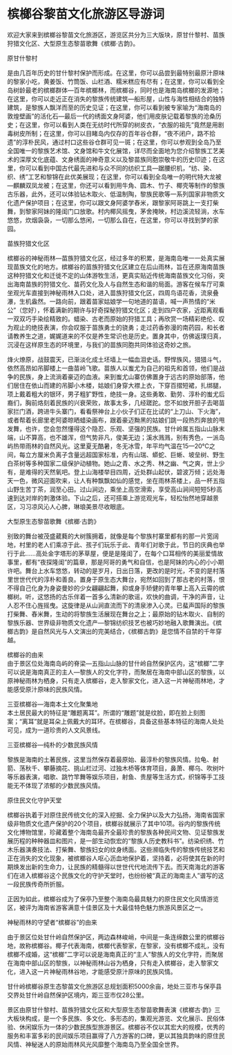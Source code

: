 # 槟榔谷黎苗文化旅游区导游词  
欢迎大家来到槟榔谷黎苗文化旅游区，游览区共分为三大版块，原甘什黎村、苗族狩猎文化区、大型原生态黎苗歌舞《槟榔·古韵》。  

原甘什黎村  

是由几百年历史的甘什黎村保护而形成。在这里，你可以品尝到最特别最原汁原味的黎家小吃，黄姜饭、竹筒饭、山栏酒、糯米糕应有尽有；在这里，你可以看到全岛树龄最老的槟榔群体—百年槟榔林，而槟榔谷，同时也是海南岛槟榔的发源地；在这里，你可以走近正在消失的黎族传统建筑—船形屋，山性与海性相结合的独特建筑，是黎族人飘洋而至的历史见证；在这里，你可以看到被专家喻为“海南岛的敦煌壁画”的活化石—最后一代的绣面文身阿婆，他们用皮肤记载着黎族的沧桑历史；在这里，你可以看到人类在无纺时代所穿的树皮衣，“衣服的祖先”竟然是用剧毒树皮所制；在这里，你可以目睹岛内仅存的百年谷仓群，“夜不闭户，路不拾遗”的淳朴民风，通过村口这些谷仓群可见一斑；在这里，你可以参观到全岛乃至全国唯一的黎族艺术馆、文身馆和牛文化展馆，详尽而全面地为您介绍黎族工艺美术的深厚文化底蕴、文身绣面的神奇意义以及黎苗族同胞崇敬牛的历史印迹；在这里，你可以看到中国古代最先进和与众不同的纺织工具—踞腰织机，“纺、染、织、绣”工艺和黎锦在此优美展现；在这里，你可以看到全岛唯一的明代特大龙被—麒麟双凤龙被；在这里，你还可以看到用牛角、圆木、竹子、椰壳等制作的黎族古乐器，此外，还可以体验钻木取火、低温制陶，黎族民歌等一系列国家非物质文化遗产保护项目；在这里，你可以跟文身阿婆学舂米，跟黎家阿哥跳上一支打柴舞，到黎家阿妹的隆闺门口放歌。村内椰风摇曳，茅舍掩映，村边溪流轻淌，水车悠悠，炊烟袅袅，一切那么悠闲，一切那么自在，在这里，你可以寻找到梦的家园。  

苗族狩猎文化区  

槟榔谷的神秘雨林—苗族狩猎文化区，经过多年的积累，是海南岛唯一一处真实展现苗族文化的地方。槟榔谷的苗族狩猎文化区建立在后山雨林，旨在还原海南苗族这种狩猎文化和迁徙不定的山体游牧生活，更真实贴近传统海南苗族文化习俗，突出海南苗族的狩猎文化、苗药文化及人与自然生态和谐的局面。游客在候车厅可乘坐观光车直接到神秘雨林入口处，进入苗族狩猎文化区，四周鸟语花香，流泉叠瀑，生机盎然。一路向前，跟着苗家姑娘学一句地道的苗语，喊一声热情的“米公”（您好），怀着满新的期许与好奇探秘狩猎文化区；走到四户农家，近距离观看一双双巧手染绘精致的。蜡染、古老而原始的狩猎工具；再欣赏一场精彩绝伦、叹为观止的绝技表演，你会叹服于苗族勇士的骁勇；走过药香弥漫的南药园，和长者请教养生之道，娓娓道来的不仅是养生常识也是历史。置身其中，仿佛返璞归真，沉浸在这样原生态的环境里，与我们的苗族同胞共同体验这奇妙之旅。  

烽火燎原，战鼓震天，已渐淡化成土坯墙上一幅血泪史话。野悍族风，猎猎斗气，依然高昂如吊脚楼上一曲苗岭飞歌。苗族人以蚩尤为自己的祖先和首领，他们是战争的民族，身上流淌着豪迈的血液。来到蚩尤山寨仿佛置身于远古的原始部落，他们居住在依山而建的吊脚小木楼，姑娘们身穿大襟上衣，下穿百摺短裙，扎绑腿，项上戴着粗大的银环，男子粗犷野性，绝技一身。这些勇敢、勤劳、淳朴的蚩尤后裔们，胸前烙刻着民族的兴衰荣败，故事太多，几经蹉跎。您不如放开胆子去喝苗家拦门酒，跨进牛头寨门，看看祭神台上小伙子们正在比试的“上刀山、下火海”，或者帮着长廊里老阿婆晾晒蜡染画布，跟着豪迈黝黑的姑娘们跳一段热烈奔放的甩发舞，也许，您会忽然懂得这个隐忍、乐观、坚强的民族。甘什岭属五指山山脉末端，山不算高，也不雄浑，但气势非凡，俊美无边；溪水溅溅，别有秀色，一派岛屿热带雨林的自然风光。这里夏无酷暑，冬无冰雪，年平均气温在15—20℃之间，每立方厘米负离子含量远超国家标准，内有山瑞、蟒蛇、巨蜥、坡垒树、野生白茶树等多种国家二级保护动植物。她山之青、水之秀、林之幽、气之爽，世上少有，是难得的天然氧吧。登上山海楼举目四周，近处群山起伏，碧波万倾；远处海天一色，微风迎面吹来，让人有种飘飘如仙的感觉，坐在雨林茶楼上，品一杯五指山野生苦丁茶，润至心田。过山涧边，乘坐上高空滑索，享受高山涧间短短5秒高速到达对岸的刺激体验。下山之后，还可搭乘上游览观光车，轻松怡然地穿越景区，习习凉风沁人心脾，琳琅美景尽收眼底。  

大型原生态黎苗歌舞《槟榔·古韵》  

别致的舞台被茂盛葳蕤的大树簇拥着，就像是每个黎族村寨里都有的那一片宽阔地，村里的老人们乘凉于此、孩子们玩乐于此、青年们对歌于此，节日的庆典也举行于此……高处金字塔形的茅草屋，便是是隆闺了，在每个口耳相传的美丽爱情故事里，都有“夜探隆闺”的篇章，那是阿哥的勇气和自信，也是阿妹的内心的小小期许吧。舞台上水车悠悠，转动的是岁月，日出日落，更改的是时光，不变的是村落里世世代代的淳朴和善良。置身于原生态大舞台，宛然如回到了那古老的村落，恨不得自己化身为身姿曼妙的少女翩翩起舞，抑或身手矫健的青年攀上高入云霄的槟榔树。听，这悠扬的古乐伴着一首多么清新的歌谣，欢快的曲调，干净的声音，让人忍不住心旌摇曳。这旋律是从山涧直流而下的清泉渗入心灵。已蜚声国际的黎族打柴舞、舂米舞，生动的将黎族生活展现在舞台之上；最原始的钻木取火、自制的黎族乐器、世界级非物质文化遗产—黎锦纺织技艺也被巧妙地融入歌舞演出。《槟榔古韵》是自然风光与人文演出的完美结合，《槟榔古韵》是您情不自禁的千年穿越。  

槟榔谷的由来  
由于景区位处海南岛屿的脊梁—五指山山脉的甘什岭自然保护区内，这“槟榔”二字可以说是海南真正的主人—黎族人的文化字符，而聚居在海南中部山区的黎族，以原神秘雨林为栖身，只有走入槟榔谷，走入黎家文化，进入这一片神秘雨林地，才能感受原汁原味的民族风情。  

三亚槟榔谷—海南本土文化聚集地  
本土居民最大的特征是“雕题离耳”。所谓的“雕题”就是纹脸，即在脸上刻图案；“离耳”就是耳朵上佩戴大的耳环。在槟榔谷，具备这些基本特征的海南人处处可见，成为一道珍贵的人文风景线。  

三亚槟榔谷—纯朴的少数民族风情  

黎族是海南的土著民族，这里当然保存着最原始、最淳朴的黎族风情。拉龟、射箭、荡秋千、攀藤摘花、挑山栏过河、过独木桥等体育项目，鼻萧、椰乌、吹树叶等乐器表演，唱歌、跳竹竿舞等娱乐项目，射鱼、贵屋等生活方式，织锦等手工技能无不体现了浓郁的少数民族风情。  

原住民文化守护天堂  

槟榔谷执着于对原住民传统文化的深入挖掘、全力保护以及大力弘扬，海南省国家级非物质文化遗产保护的20个项目，槟榔谷就展示了其中10项。谷内的黎族传统文化博物馆里，珍藏着整个海南岛最齐全最珍贵的黎族各种民间文物、见证黎族发展历程的种种器皿和图片，是一部生动恢宏的“黎族人历史教科书”。纺染织绣、竹木乐器演奏技法、打柴舞、黎族妇女的纹身绣面。这些濒临失传的黎族传统技艺和正在消失的文化现象，被槟榔谷人呕心沥血地保护着，坚持着，必将使其在新的时期焕发出新的生命力，让民族的精髓得以世世代代地流传下去。而天南海北的游客们在进入槟榔谷这个民族文化的守护天堂时，也纷纷被“真正的海南主人”谱写的这一段民族传奇所折服。  

正因为如此，槟榔谷成为了保亭乃至整个海南岛最具魅力的原住民文化风情游览区，被评为海南省游客满意十佳景区及十大最佳特色魅力旅游风景区之一。  

神秘雨林的守望者“槟榔谷”的由来  

由于景区位处甘什岭自然保护区，两边森林峻峭，中间是一条连绵数公里的槟榔谷地，故称槟榔谷。椰子代表海南，槟榔代表黎家，在黎家，没有槟榔不成礼，没有槟榔不成婚，这“槟榔”二字可以说是海南真正的“主人”黎族人的文化字符，而聚居在海南中部山区的黎族，以神秘雨林山谷为栖身，只有走入槟榔谷，走入黎家文化，进入这一片神秘雨林谷地，才能感受原汁原味的民族风情。  

甘什岭槟榔谷原生态黎苗文化旅游区总规划面积5000余亩，地处三亚市与保亭县交界处甘什岭自然保护区境内，距三亚市仅28公里。  

景区由原甘什黎村、苗族狩猎文化区和大型原生态黎苗歌舞表演《槟榔古·韵》三大板块构成，是一个多民族、多文化、多形态的，集观光游览、文化展示、民俗体验、休闲娱乐为一体的少数民族型旅游景区。槟榔谷不仅以其宏大的规模，优秀的服务和丰富多彩的民间娱乐项目赢得了八方游客的口碑，更以其独具韵味的原住民风情、神秘迷人的原始雨林风光风靡整个海南岛乃至全国全世界。  

